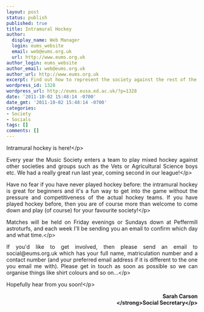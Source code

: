 ```yaml
---
layout: post
status: publish
published: true
title: Intramural Hockey
author:
  display_name: Web Manager
  login: eums_website
  email: web@eums.org.uk
  url: http://www.eums.org.uk
author_login: eums_website
author_email: web@eums.org.uk
author_url: http://www.eums.org.uk
excerpt: Find out how to represent the society against the rest of the University...
wordpress_id: 1328
wordpress_url: http://eums.eusa.ed.ac.uk/?p=1328
date: '2011-10-02 15:48:14 -0700'
date_gmt: '2011-10-02 15:48:14 -0700'
categories:
- Society
- Socials
tags: []
comments: []
---
```

<p style="text-align: justify;">Intramural hockey is here!<&#47;p></p>
<p style="text-align: justify;">Every year the Music Society enters a team to play mixed hockey against other societies and groups such as the Vets or Agricultural Science boys etc. We had a really great run last year, coming second in our league!<&#47;p></p>
<p style="text-align: justify;">Have no fear if you have never played hockey before: the intramural hockey is great for beginners and it's a fun way to get into the game without the pressure and competitiveness of the actual hockey teams. If you have played hockey before, then you are of course more than welcome to come down and play (of course)&nbsp;for your favourite society!<&#47;p></p>
<p style="text-align: justify;">Matches will be held on Friday evenings or Sundays down at Peffermill astroturfs, and each week I'll be sending you an email to confirm which day and what time.<&#47;p></p>
<p style="text-align: justify;">If you'd like to get involved, then please send an email to social@eums.org.uk which has your full name, matriculation number and a contact number (and your preferred email address if it is different to the one you email me with). Please get in touch as soon as possible so we can organise things like shirt colours and so on...<&#47;p></p>
<p style="text-align: justify;">Hopefully hear from you soon!<&#47;p></p>
<p style="text-align: right;"><strong>Sarah Carson<br />
<&#47;strong>Social Secretary<&#47;p></p>
